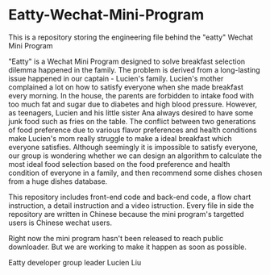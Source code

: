 # Eatty-Wechat-Mini-Program
This is a  repository storing the engineering file behind the "eatty" Wechat Mini Program

"Eatty" is a Wechat Mini Program designed to solve breakfast selection dilemma happened in the family. The problem is derived from a long-lasting issue happened in our captain - Lucien's family. Lucien's mother complained a lot on how to satisfy everyone when she made breakfast every morning. In the house, the parents are forbidden to intake food with too much fat and sugar due to diabetes and high blood pressure. However, as teenagers, Lucien and his little sister Ana always desired to have some junk food such as fries on the table. The conflict between two generations of food preference due to various flavor preferences and health conditions make Lucien's mom really struggle to make a ideal breakfast which everyone satisfies. Although seemingly it is impossible to satisfy everyone, our group is wondering whether we can design an algorithm to calculate the most ideal food selection based on the food preference and health condition of everyone in a family, and then recommend some dishes chosen from a huge dishes database. 

This repository includes front-end code and back-end code, a flow chart instruction, a detail instruction and a video istruction. Every file in side the repository are written in Chinese because the mini program's targetted users is Chinese wechat users. 

Right now the mini program hasn't been released to reach public downloader. But we are working to make it happen as soon as possible.

Eatty developer group leader
Lucien Liu
